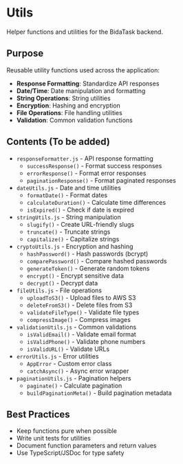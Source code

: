 # Utils

Helper functions and utilities for the BidaTask backend.

## Purpose
Reusable utility functions used across the application:
- **Response Formatting**: Standardize API responses
- **Date/Time**: Date manipulation and formatting
- **String Operations**: String utilities
- **Encryption**: Hashing and encryption
- **File Operations**: File handling utilities
- **Validation**: Common validation functions

## Contents (To be added)
- `responseFormatter.js` - API response formatting
  - `successResponse()` - Format success responses
  - `errorResponse()` - Format error responses
  - `paginationResponse()` - Format paginated responses
- `dateUtils.js` - Date and time utilities
  - `formatDate()` - Format dates
  - `calculateDuration()` - Calculate time differences
  - `isExpired()` - Check if date is expired
- `stringUtils.js` - String manipulation
  - `slugify()` - Create URL-friendly slugs
  - `truncate()` - Truncate strings
  - `capitalize()` - Capitalize strings
- `cryptoUtils.js` - Encryption and hashing
  - `hashPassword()` - Hash passwords (bcrypt)
  - `comparePassword()` - Compare hashed passwords
  - `generateToken()` - Generate random tokens
  - `encrypt()` - Encrypt sensitive data
  - `decrypt()` - Decrypt data
- `fileUtils.js` - File operations
  - `uploadToS3()` - Upload files to AWS S3
  - `deleteFromS3()` - Delete files from S3
  - `validateFileType()` - Validate file types
  - `compressImage()` - Compress images
- `validationUtils.js` - Common validations
  - `isValidEmail()` - Validate email format
  - `isValidPhone()` - Validate phone numbers
  - `isValidURL()` - Validate URLs
- `errorUtils.js` - Error utilities
  - `AppError` - Custom error class
  - `catchAsync()` - Async error wrapper
- `paginationUtils.js` - Pagination helpers
  - `paginate()` - Calculate pagination
  - `buildPaginationMeta()` - Build pagination metadata

## Best Practices
- Keep functions pure when possible
- Write unit tests for utilities
- Document function parameters and return values
- Use TypeScript/JSDoc for type safety
